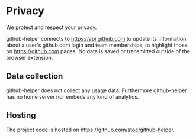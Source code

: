 # Privacy

We protect and respect your privacy.

github-helper connects to https://api.github.com to update its information about a user's github.com login and team memberships, to highlight those on https://github.com pages. No data is saved or transmitted outside of the browser extension.

## Data collection

github-helper does not collect any usage data.
Furthermore github-helper has no home server nor embeds any kind of analytics.

## Hosting

The project code is hosted on https://github.com/stoe/github-helper.
